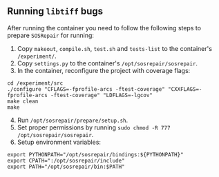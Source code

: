 ## Running `libtiff` bugs

After running the container you need to follow the following
steps to prepare `SOSRepair` for running:

1. Copy `makeout`, `compile.sh`, `test.sh` and `tests-list` to
the container's `/experiment/`.
2. Copy `settings.py` to the container's `/opt/sosrepair/sosrepair`.
3. In the container, reconfigure the project with coverage flags:
```
cd /experiment/src
./configure "CFLAGS=-fprofile-arcs -ftest-coverage" "CXXFLAGS=-fprofile-arcs -ftest-coverage" "LDFLAGS=-lgcov"
make clean
make
```
4. Run `/opt/sosrepair/prepare/setup.sh`.
5. Set proper permissions by running `sudo chmod -R 777 /opt/sosrepair/sosrepair`.
6. Setup environment variables:
```
export PYTHONPATH="/opt/sosrepair/bindings:${PYTHONPATH}"
export CPATH=":/opt/sosrepair/include"
export PATH="/opt/sosrepair/bin:$PATH"
```
